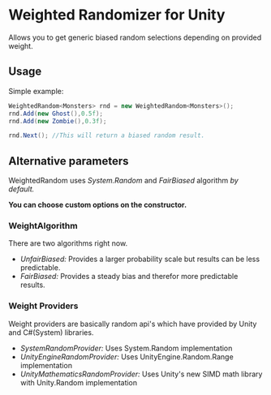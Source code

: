 # Weighted Randomizer for Unity
Allows you to get generic biased random selections depending on provided weight.

## Usage
Simple example:
```c#
WeightedRandom<Monsters> rnd = new WeightedRandom<Monsters>();
rnd.Add(new Ghost(),0.5f);
rnd.Add(new Zombie(),0.3f);

rnd.Next(); //This will return a biased random result.
```

## Alternative parameters
WeightedRandom uses _System.Random_ and _FairBiased_ algorithm *by default.*

**You can choose custom options on the constructor.**

### WeightAlgorithm
There are two algorithms right now.
- *UnfairBiased:* Provides a larger probability scale but results can be less predictable.
- *FairBiased:* Provides a steady bias and therefor more predictable results.

### Weight Providers
Weight providers are basically random api's which have provided by Unity and C#(System) libraries.
- *SystemRandomProvider:* Uses System.Random implementation
- *UnityEngineRandomProvider:* Uses UnityEngine.Random.Range implementation
- *UnityMathematicsRandomProvider:* Uses Unity's new SIMD math library with Unity.Random implementation
